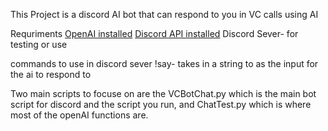 This Project is a discord AI bot that can respond to you in VC calls using AI

Requriments 
[OpenAI installed](https://platform.openai.com/docs/quickstart)
[Discord API installed](https://discord.com/developers/docs/quick-start/getting-started)
Discord Sever- for testing or use

commands to use in discord sever
!say- takes in a string to as the input for the ai to respond to 

Two main scripts to focuse on are the VCBotChat.py which is the main bot script for discord and the script you run, and ChatTest.py which is where most of the openAI functions are.

